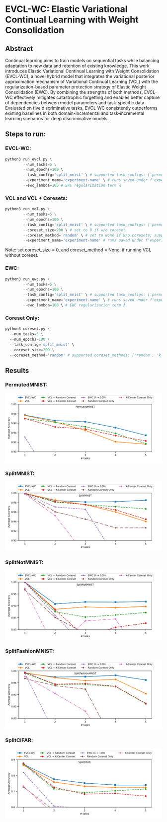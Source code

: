 # EVCL-WC: Elastic Variational Continual Learning with Weight Consolidation

## Abstract
Continual learning aims to train models on sequential tasks while balancing adaptation to new data and retention of existing knowledge. This work introduces Elastic Variational Continual Learning with Weight Consolidation (EVCL-WC), a novel hybrid model that integrates the variational posterior approximation mechanism of Variational Continual Learning (VCL) with the regularization-based parameter protection strategy of Elastic Weight Consolidation (EWC). By combining the strengths of both methods, EVCL-WC effectively mitigates catastrophic forgetting and enables better capture of dependencies between model parameters and task-specific data. Evaluated on five discriminative tasks, EVCL-WC consistently outperforms existing baselines in both domain-incremental and task-incremental learning scenarios for deep discriminative models.

## Steps to run:
### EVCL-WC:
```python
python3 run_evcl.py \
        --num_tasks=5 \
        --num_epochs=100 \ 
        --task_config='split_mnist' \ # supported task_configs: ['permuted_mnist', 'split_mnist', 'no_mnist', 'fashion_mnist', 'split_cifar']
        --experiment_name='experiment-name' \ # runs saved under f'experiments/{task_config}/{experiment_name}.csv'
        --ewc_lambda=100 # EWC regularization term λ
```

### VCL and VCL + Coresets:
```python
python3 run_vcl.py \
        --num_tasks=5 \
        --num_epochs=100 \
        --task_config='split_mnist' \ # supported task_configs: ['permuted_mnist', 'split_mnist', 'no_mnist', 'fashion_mnist', 'split_cifar']
        --coreset_size=200 \ # set to 0 if w/o coreset
        --coreset_method='random' \ # set to None if w/o coresets; supported coreset_methods: ['random', 'k-center', 'pca-k-center', 'class_balanced']
        --experiment_name='experiment-name' # runs saved under f'experiments/{task_config}/{experiment_name}.csv'
```
Note: set coreset_size = 0, and coreset_method = None, if running VCL without coreset.

### EWC:
```python
python3 run_ewc.py \
        --num_tasks=5 \
        --num_epochs=100 \
        --task_config='split_mnist' \ # supported task_configs: ['permuted_mnist', 'split_mnist', 'no_mnist', 'fashion_mnist', 'split_cifar']
        --experiment_name='experiment-name' \ # runs saved under f'experiments/{task_config}/{experiment_name}.csv'
        --ewc_lambda=100 \ # EWC regularization term λ
```

### Coreset Only:
```python
python3 coreset.py \
  --num_tasks=5 \
  --num_epochs=100 \
  --task_config='split_mnist' \
  --coreset_size=200 \
  --coreset_method='random' # supported coreset_methods: ['random', 'k-center', 'pca-k-center', 'class_balanced']
```

## Results
### PermutedMNIST:
![Permuted MNIST Plot](https://github.com/hunarbatra/elastic-variational-continual-learning/blob/main/plots/permuted_mnist.png)

### SplitMNIST:
![Split MNIST Plot](https://github.com/hunarbatra/elastic-variational-continual-learning/blob/main/plots/split_mnist.png)

### SplitNotMNIST:
![Split Not MNIST Plot](https://github.com/hunarbatra/elastic-variational-continual-learning/blob/main/plots/no_mnist.png)

### SplitFashionMNIST:
![Split Fashion MNIST Plot](https://github.com/hunarbatra/elastic-variational-continual-learning/blob/main/plots/fashion_mnist.png)

### SplitCIFAR:
![Split CIFAR Plot](https://github.com/hunarbatra/elastic-variational-continual-learning/blob/main/plots/split_cifar.png)

